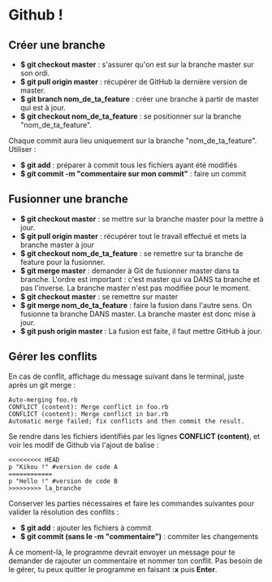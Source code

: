 # Github !

## Créer une branche 

- **$ git checkout master** : s'assurer qu'on est sur la branche master sur son ordi.
- **$ git pull origin master** : récupérer de GitHub la dernière version de master.
- **$ git branch nom_de_ta_feature** : créer une branche à partir de master qui est à jour.
- **$ git checkout nom_de_ta_feature** : se positionner sur la branche "nom_de_ta_feature".

Chaque commit aura lieu uniquement sur la branche "nom_de_ta_feature". 
Utiliser :
- **$ git add** : préparer à commit tous les fichiers ayant été modifiés
- **$ git commit -m "commentaire sur mon commit"** : faire un commit


## Fusionner une branche

- **$ git checkout master** : se mettre sur la branche master pour la mettre à jour.
- **$ git pull origin master** : récupérer tout le travail effectué et mets la branche master à jour
- **$ git checkout nom_de_ta_feature** : se remettre sur ta branche de feature pour la fusionner.
- **$ git merge master** : demander à Git de fusionner master dans ta branche. L'ordre est important : c'est master qui va DANS ta branche et pas l'inverse. La branche master n'est pas modifiée pour le moment.
- **$ git checkout master** : se remettre sur master
- **$ git merge nom_de_ta_feature** : faire la fusion dans l'autre sens. On fusionne ta branche DANS master. La branche master est donc mise à jour.
- **$ git push origin master** : La fusion est faite, il faut mettre GitHub à jour.


## Gérer les conflits
En cas de conflit, affichage du message suivant dans le terminal, juste après un git merge :

```$ git merge master
Auto-merging foo.rb
CONFLICT (content): Merge conflict in foo.rb
CONFLICT (content): Merge conflict in bar.rb
Automatic merge failed; fix conflicts and then commit the result.
```

Se rendre dans les fichiers identifiés par les lignes **CONFLICT (content)**, et voir les modif de Github via l'ajout de balise :

```
<<<<<<<<< HEAD
p "Kikou !" #version de code A
============
p "Hello !" #version de code B
>>>>>>>>> la_branche
```

Conserver les parties nécessaires et faire les commandes suivantes pour valider la résolution des conflits :

- **$ git add** : ajouter les fichiers à commit
- **$ git commit (sans le -m "commentaire")** : commiter les changements

À ce moment-là, le programme devrait envoyer un message pour te demander de rajouter un commentaire et nommer ton conflit. Pas besoin de le gérer, tu peux quitter le programme en faisant **:x** puis **Enter**. 
